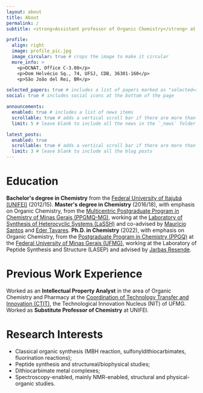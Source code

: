 ```yaml
---
layout: about
title: About
permalink: /
subtitle: <strong>Assistant professor of Organic Chemistry</strong> at [UFSJ](https://ufsj.edu.br/) and a member of the [Research Group in Organic Chemistry (GPQO)](https://ufsj.edu.br/gpqo/grupo.php).

profile:
  align: right
  image: profile_pic.jpg
  image_circular: true # crops the image to make it circular
  more_info: >
    <p>DCNAT, Office C-3.08</p>
    <p>Dom Helvécio Sq., 74, UFSJ, CDB, 36301-160</p>
    <p>São João del Rei, BR</p>

selected_papers: true # includes a list of papers marked as "selected={true}"
social: true # includes social icons at the bottom of the page

announcements:
  enabled: true # includes a list of news items
  scrollable: true # adds a vertical scroll bar if there are more than 3 news items
  limit: 5 # leave blank to include all the news in the `_news` folder

latest_posts:
  enabled: true
  scrollable: true # adds a vertical scroll bar if there are more than 3 new posts items
  limit: 3 # leave blank to include all the blog posts
---
```


# **Education**

**Bachelor's degree in Chemistry** from the [Federal University of Itajubá (UNIFEI)](https://unifei.edu.br/) (2012/15). **Master's degree in Chemistry** (2016/18), with emphasis on Organic Chemistry, from the [Multicentric Postgraduate Program in Chemistry of Minas Gerais (PPGMQ-MG)](https://ppgmqmg.com.br/), working at the [Laboratory of Synthesis of Heterocyclic Systems (LaSSH)](https://pnipe.mcti.gov.br/laboratory/7012) and co-advised by [Maurício Santos](https://scholar.google.com/citations?user=iH7Lf3wAAAAJ&hl=en&oi=ao) and [Eder Tavares](https://scholar.google.com/citations?user=9K9DqygAAAAJ&hl=en&oi=ao). **Ph.D. in Chemistry** (2022), with emphasis on Organic Chemistry, from the [Postgraduate Program in Chemistry (PPGQ)](https://ppg.qui.ufmg.br/) at the [Federal University of Minas Gerais (UFMG)](https://ufmg.br/), working at the Laboratory of Peptide Synthesis and Structure (LASEP) and advised by [Jarbas Resende](https://scholar.google.com/citations?user=V6KKdR8AAAAJ&hl=en&oi=ao).

# **Previous Work Experience**

Worked as an **Intellectual Property Analyst** in the area of Organic Chemistry and Pharmacy at the [Coordination of Technology Transfer and Innovation (CTIT)](http://www.ctit.ufmg.br/), the Technological Innovation Nucleus (NIT) of UFMG. Worked as **Substitute Professor of Chemistry** at UNIFEI. 

# **Research Interests**

 - Classical organic synthesis (MBH reaction, sulfonyldithiocarbimates, fluorination reactions);
 - Peptide synthesis and structureal/biophysical studies;
 - Dithiocarbimate metal complexes;
 - Spectroscopy-enabled, mainly NMR-enabled, structural and physical-organic studies.
